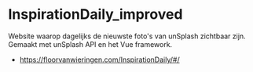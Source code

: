 # InspirationDaily_improved
Website waarop dagelijks de nieuwste foto's van unSplash zichtbaar zijn.  
Gemaakt met unSplash API en het Vue framework.
* https://floorvanwieringen.com/InspirationDaily/#/
